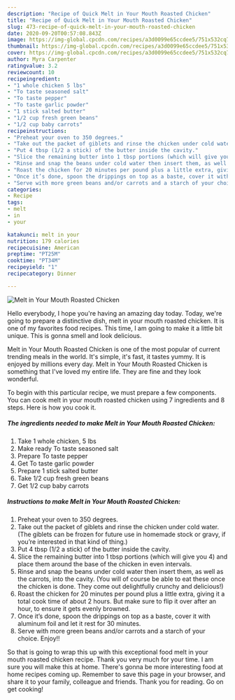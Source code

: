 ```yaml
---
description: "Recipe of Quick Melt in Your Mouth Roasted Chicken"
title: "Recipe of Quick Melt in Your Mouth Roasted Chicken"
slug: 473-recipe-of-quick-melt-in-your-mouth-roasted-chicken
date: 2020-09-20T00:57:08.843Z
image: https://img-global.cpcdn.com/recipes/a3d0099e65ccdee5/751x532cq70/melt-in-your-mouth-roasted-chicken-recipe-main-photo.jpg
thumbnail: https://img-global.cpcdn.com/recipes/a3d0099e65ccdee5/751x532cq70/melt-in-your-mouth-roasted-chicken-recipe-main-photo.jpg
cover: https://img-global.cpcdn.com/recipes/a3d0099e65ccdee5/751x532cq70/melt-in-your-mouth-roasted-chicken-recipe-main-photo.jpg
author: Myra Carpenter
ratingvalue: 3.2
reviewcount: 10
recipeingredient:
- "1 whole chicken 5 lbs"
- "To taste seasoned salt"
- "To taste pepper"
- "To taste garlic powder"
- "1 stick salted butter"
- "1/2 cup fresh green beans"
- "1/2 cup baby carrots"
recipeinstructions:
- "Preheat your oven to 350 degrees."
- "Take out the packet of giblets and rinse the chicken under cold water. (The giblets can be frozen for future use in homemade stock or gravy, if you’re interested in that kind of thing.)"
- "Put 4 tbsp (1/2 a stick) of the butter inside the cavity."
- "Slice the remaining butter into 1 tbsp portions (which will give you 4) and place them around the base of the chicken in even intervals."
- "Rinse and snap the beans under cold water then insert them, as well as the carrots, into the cavity. (You will of course be able to eat these once the chicken is done. They come out delightfully crunchy and delicious!)"
- "Roast the chicken for 20 minutes per pound plus a little extra, giving it a total cook time of about 2 hours. But make sure to flip it over after an hour, to ensure it gets evenly browned."
- "Once it’s done, spoon the drippings on top as a baste, cover it with aluminum foil and let it rest for 30 minutes."
- "Serve with more green beans and/or carrots and a starch of your choice. Enjoy!!"
categories:
- Recipe
tags:
- melt
- in
- your

katakunci: melt in your 
nutrition: 179 calories
recipecuisine: American
preptime: "PT25M"
cooktime: "PT34M"
recipeyield: "1"
recipecategory: Dinner

---
```



![Melt in Your Mouth Roasted Chicken](https://img-global.cpcdn.com/recipes/a3d0099e65ccdee5/751x532cq70/melt-in-your-mouth-roasted-chicken-recipe-main-photo.jpg)

Hello everybody, I hope you're having an amazing day today. Today, we're going to prepare a distinctive dish, melt in your mouth roasted chicken. It is one of my favorites food recipes. This time, I am going to make it a little bit unique. This is gonna smell and look delicious.



Melt in Your Mouth Roasted Chicken is one of the most popular of current trending meals in the world. It's simple, it's fast, it tastes yummy. It is enjoyed by millions every day. Melt in Your Mouth Roasted Chicken is something that I've loved my entire life. They are fine and they look wonderful.


To begin with this particular recipe, we must prepare a few components. You can cook melt in your mouth roasted chicken using 7 ingredients and 8 steps. Here is how you cook it.

<!--inarticleads1-->

##### The ingredients needed to make Melt in Your Mouth Roasted Chicken:

1. Take 1 whole chicken, 5 lbs
1. Make ready To taste seasoned salt
1. Prepare To taste pepper
1. Get To taste garlic powder
1. Prepare 1 stick salted butter
1. Take 1/2 cup fresh green beans
1. Get 1/2 cup baby carrots




<!--inarticleads2-->

##### Instructions to make Melt in Your Mouth Roasted Chicken:

1. Preheat your oven to 350 degrees.
1. Take out the packet of giblets and rinse the chicken under cold water. (The giblets can be frozen for future use in homemade stock or gravy, if you’re interested in that kind of thing.)
1. Put 4 tbsp (1/2 a stick) of the butter inside the cavity.
1. Slice the remaining butter into 1 tbsp portions (which will give you 4) and place them around the base of the chicken in even intervals.
1. Rinse and snap the beans under cold water then insert them, as well as the carrots, into the cavity. (You will of course be able to eat these once the chicken is done. They come out delightfully crunchy and delicious!)
1. Roast the chicken for 20 minutes per pound plus a little extra, giving it a total cook time of about 2 hours. But make sure to flip it over after an hour, to ensure it gets evenly browned.
1. Once it’s done, spoon the drippings on top as a baste, cover it with aluminum foil and let it rest for 30 minutes.
1. Serve with more green beans and/or carrots and a starch of your choice. Enjoy!!




So that is going to wrap this up with this exceptional food melt in your mouth roasted chicken recipe. Thank you very much for your time. I am sure you will make this at home. There's gonna be more interesting food at home recipes coming up. Remember to save this page in your browser, and share it to your family, colleague and friends. Thank you for reading. Go on get cooking!
